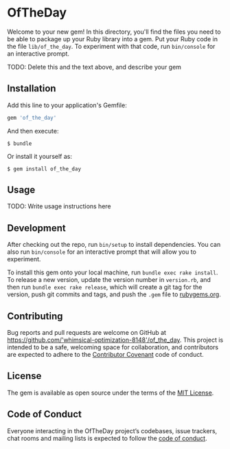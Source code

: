 # OfTheDay

Welcome to your new gem! In this directory, you'll find the files you need to be able to package up your Ruby library into a gem. Put your Ruby code in the file `lib/of_the_day`. To experiment with that code, run `bin/console` for an interactive prompt.

TODO: Delete this and the text above, and describe your gem

## Installation

Add this line to your application's Gemfile:

```ruby
gem 'of_the_day'
```

And then execute:

    $ bundle

Or install it yourself as:

    $ gem install of_the_day

## Usage

TODO: Write usage instructions here

## Development

After checking out the repo, run `bin/setup` to install dependencies. You can also run `bin/console` for an interactive prompt that will allow you to experiment.

To install this gem onto your local machine, run `bundle exec rake install`. To release a new version, update the version number in `version.rb`, and then run `bundle exec rake release`, which will create a git tag for the version, push git commits and tags, and push the `.gem` file to [rubygems.org](https://rubygems.org).

## Contributing

Bug reports and pull requests are welcome on GitHub at https://github.com/'whimsical-optimization-8148'/of_the_day. This project is intended to be a safe, welcoming space for collaboration, and contributors are expected to adhere to the [Contributor Covenant](http://contributor-covenant.org) code of conduct.

## License

The gem is available as open source under the terms of the [MIT License](https://opensource.org/licenses/MIT).

## Code of Conduct

Everyone interacting in the OfTheDay project’s codebases, issue trackers, chat rooms and mailing lists is expected to follow the [code of conduct](https://github.com/'whimsical-optimization-8148'/of_the_day/blob/master/CODE_OF_CONDUCT.md).
